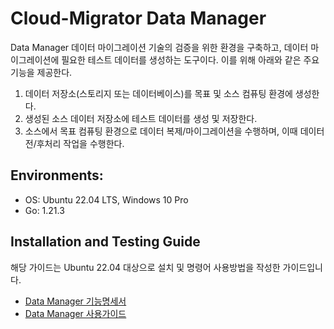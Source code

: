 # Cloud-Migrator Data Manager

Data Manager 데이터 마이그레이션 기술의 검증을 위한 환경을 구축하고, 데이터 마이그레이션에 필요한 테스트 데이터를 생성하는 도구이다.
이를 위해 아래와 같은 주요 기능을 제공한다.
1. 데이터 저장소(스토리지 또는 데이터베이스)를 목표 및 소스 컴퓨팅 환경에 생성한다. 
2. 생성된 소스 데이터 저장소에 테스트 데이터를 생성 및 저장한다.
3. 소스에서 목표 컴퓨팅 환경으로 데이터 복제/마이그레이션을 수행하며, 이때 데이터 전/후처리 작업을 수행한다.


## Environments:
* OS: Ubuntu 22.04 LTS, Windows 10 Pro
* Go: 1.21.3


## Installation and Testing Guide

해당 가이드는 Ubuntu 22.04 대상으로 설치 및 명령어 사용방법을 작성한 가이드입니다.

* [Data Manager 기능명세서](docs/Datamanager-Function-Specification.md)
* [Data Manager 사용가이드](docs/Datamanager-Usage-Guide.md)